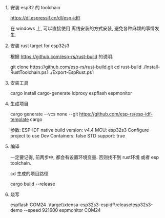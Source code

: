 1. 安装 esp32 的 toolchain

    https://dl.espressif.cn/dl/esp-idf/

    在 windows 上, 可以直接使用 离线安装的方式安装, 避免各种麻烦的事情发生.

2. 安装 rust target for esp32s3

    根据 https://github.com/esp-rs/rust-build 的说明.

    git clone https://github.com/esp-rs/rust-build.git
    cd rust-build
    ./Install-RustToolchain.ps1
    ./Export-EspRust.ps1

3. 安装工具

    cargo install cargo-generate ldproxy espflash espmonitor

4. 生成项目

    cargo generate --vcs none --git https://github.com/esp-rs/esp-idf-template cargo

    参数:
        ESP-IDF native build version: v4.4
        MCU: esp32s3
        Configure project to use Dev Containers: false
        STD support: true

5. 编译

    一定要记得, 前两步中, 都会有设置环境变量. 否则找不到 rust环境 或者 esp toolchain.

    cd 生成的项目路径

    cargo build --release

6. 烧写

    espflash COM24 .\target\xtensa-esp32s3-espidf\release\esp32s3-demo --speed 921600
    espmonitor COM24